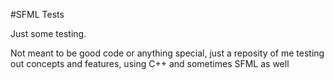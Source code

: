 #SFML Tests

Just some testing.

Not meant to be good code or anything special, just a reposity of me testing out concepts and features, using C++ and sometimes SFML as well